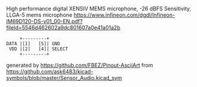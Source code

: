 High performance digital XENSIV MEMS microphone, -26 dBFS Sensitivity, LLGA-5
mems microphone
https://www.infineon.com/dgdl/Infineon-IM69D120-DS-v01_00-EN.pdf?fileId=5546d462602a9dc801607a0e41a01a2b


	     +---------+
	DATA |[1]   [5]| GND
	 VDD |[2]   [4]| SELECT
	     +---------+


generated by https://github.com/FBEZ/Pinout-AsciiArt from https://github.com/ask6483/kicad-symbols/blob/master/Sensor_Audio.kicad_sym
